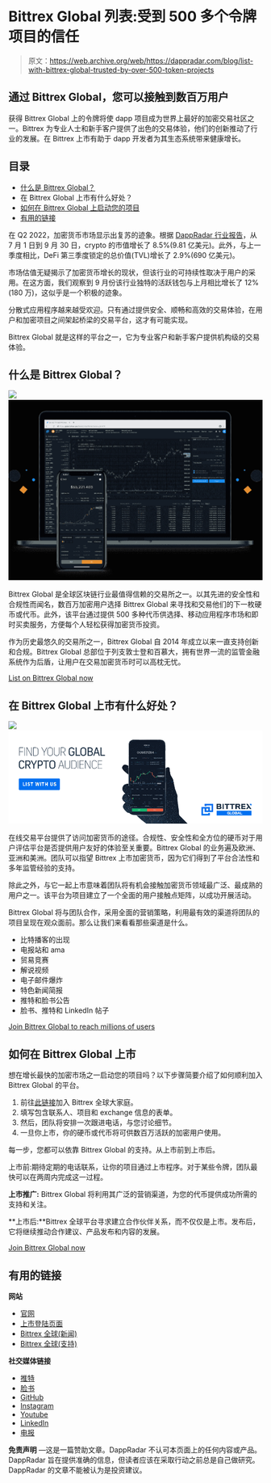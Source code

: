 # Bittrex Global 列表:受到 500 多个令牌项目的信任

> 原文：<https://web.archive.org/web/https://dappradar.com/blog/list-with-bittrex-global-trusted-by-over-500-token-projects>

## 通过 Bittrex Global，您可以接触到数百万用户

获得 Bittrex Global 上的令牌将使 dapp 项目成为世界上最好的加密交易社区之一。Bittrex 为专业人士和新手客户提供了出色的交易体验，他们的创新推动了行业的发展。在 Bittrex 上市有助于 dapp 开发者为其生态系统带来健康增长。

## 目录

*   [什么是 Bittrex Global？](https://web.archive.org/web/20221130134012/https://dappradar.com/blog/list-with-bittrex-global-trusted-by-over-500-token-projects/#what-is)
*   在 Bittrex Global 上市有什么好处？
*   [如何在 Bittrex Global 上启动您的项目](https://web.archive.org/web/20221130134012/https://dappradar.com/blog/list-with-bittrex-global-trusted-by-over-500-token-projects/#how)
*   [有用的链接](https://web.archive.org/web/20221130134012/https://dappradar.com/blog/list-with-bittrex-global-trusted-by-over-500-token-projects/#links)

在 Q2 2022，加密货币市场显示出复苏的迹象。根据 [DappRadar 行业报告](/web/20221130134012/https://dappradar.com/blog/dappradar-q3-industry-report-on-chain-indicators-signal-a-recovering-crypto-market/)，从 7 月 1 日到 9 月 30 日，crypto 的市值增长了 8.5%(9.81 亿美元)。此外，与上一季度相比，DeFi 第三季度锁定的总价值(TVL)增长了 2.9%(690 亿美元)。

市场估值无疑揭示了加密货币增长的现状，但该行业的可持续性取决于用户的采用。在这方面，我们观察到 9 月份该行业独特的活跃钱包与上月相比增长了 12%(180 万)，这似乎是一个积极的迹象。

分散式应用程序越来越受欢迎。只有通过提供安全、顺畅和高效的交易体验，在用户和加密项目之间架起桥梁的交易平台，这才有可能实现。

Bittrex Global 就是这样的平台之一，它为专业客户和新手客户提供机构级的交易体验。

## 什么是 Bittrex Global？

![](img/6deb1d786cb6c58aa114de83ff5eea0c.png)![](img/d0e39ac3394fa2c0f1261a593fa596b3.png)

Bittrex Global 是全球区块链行业最值得信赖的交易所之一。以其先进的安全性和合规性而闻名，数百万加密用户选择 Bittrex Global 来寻找和交易他们的下一枚硬币或代币。此外，该平台通过提供 500 多种代币供选择、移动应用程序市场和即时买卖服务，方便每个人轻松获得加密货币投资。

作为历史最悠久的交易所之一，Bittrex Global 自 2014 年成立以来一直支持创新和合规。Bittrex Global 总部位于列支敦士登和百慕大，拥有世界一流的监管金融系统作为后盾，让用户在交易加密货币时可以高枕无忧。

[List on Bittrex Global now](https://web.archive.org/web/20221130134012/https://global.bittrex.com/discover/coin-and-token-listings?utm_source=DappRadar&utm_medium=content&utm_campaign=LWUCampaign&utm_content=DappRadarSPContent)

## 在 Bittrex Global 上市有什么好处？

![](img/d5eb5f6eb326e3519fcb87368069cf0c.png)![](img/0a165daff73efb0b853df6b989bb0904.png)

在线交易平台提供了访问加密货币的途径。合规性、安全性和全方位的硬币对于用户评估平台是否提供用户友好的体验至关重要。Bittrex Global 的业务遍及欧洲、亚洲和美洲。团队可以指望 Bittrex 上市加密货币，因为它们得到了平台合法性和多年监管经验的支持。

除此之外，与它一起上市意味着团队将有机会接触加密货币领域最广泛、最成熟的用户之一。该平台为项目建立了一个全面的用户接触点矩阵，以成功开展活动。

Bittrex Global 将与团队合作，采用全面的营销策略，利用最有效的渠道将团队的项目呈现在观众面前。那么让我们来看看那些渠道是什么。

*   比特播客的出现
*   电报站和 ama
*   贸易竞赛
*   解说视频
*   电子邮件爆炸
*   特色新闻简报
*   推特和脸书公告
*   脸书、推特和 LinkedIn 帖子

[Join Bittrex Global to reach millions of users](https://web.archive.org/web/20221130134012/https://global.bittrex.com/discover/coin-and-token-listings?utm_source=DappRadar&utm_medium=content&utm_campaign=LWUCampaign&utm_content=DappRadarSPContent)

## 如何在 Bittrex Global 上市

想在增长最快的加密市场之一启动您的项目吗？以下步骤简要介绍了如何顺利加入 Bittrex Global 的平台。

1.  前往[此链接](https://web.archive.org/web/20221130134012/https://forms.bittrex.li/get-listed)加入 Bittrex 全球大家庭。
2.  填写包含联系人、项目和 exchange 信息的表单。
3.  然后，团队将安排一次跟进电话，与您讨论细节。
4.  一旦你上市，你的硬币或代币将可供数百万活跃的加密用户使用。

每一步，您都可以依靠 Bittrex Global 的支持。从上市前到上市后。

上市前:期待定期的电话联系，让你的项目通过上市程序。对于某些令牌，团队最快可以在两周内完成这一过程。

**上市推广:** Bittrex Global 将利用其广泛的营销渠道，为您的代币提供成功所需的支持和关注。

**上市后:**Bittrex 全球平台寻求建立合作伙伴关系，而不仅仅是上市。发布后，它将继续推动合作建议、产品发布和内容的发展。

[Join Bittrex Global now](https://web.archive.org/web/20221130134012/https://global.bittrex.com/discover/coin-and-token-listings?utm_source=DappRadar&utm_medium=content&utm_campaign=LWUCampaign&utm_content=DappRadarSPContent)

## **有用的链接**

**网站**

*   [官网](https://web.archive.org/web/20221130134012/https://global.bittrex.com/)
*   [上市登陆页面](https://web.archive.org/web/20221130134012/https://global.bittrex.accesscom/discover/coin-and-token-listings)
*   [Bittrex 全球(新闻)](https://web.archive.org/web/20221130134012/https://bittrex.com/discover)
*   [Bittrex 全球(支持)](https://web.archive.org/web/20221130134012/https://bittrex.zendesk.com/hc/en-us)

**社交媒体链接**

*   [推特](https://web.archive.org/web/20221130134012/https://twitter.com/BittrexGlobal)
*   [脸书](https://web.archive.org/web/20221130134012/https://www.facebook.com/BittrexGlobal/)
*   [GitHub](https://web.archive.org/web/20221130134012/https://bittrex.github.io/api/v3)
*   [Instagram](https://web.archive.org/web/20221130134012/https://www.instagram.com/bittrex_global/)
*   [Youtube](https://web.archive.org/web/20221130134012/https://www.youtube.com/c/BittrexGlobal)
*   [LinkedIn](https://web.archive.org/web/20221130134012/https://www.linkedin.com/company/bittrexglobal/)
*   [电报](https://web.archive.org/web/20221130134012/https://t.me/s/bittrexglobal)

**免责声明** —这是一篇赞助文章。DappRadar 不认可本页面上的任何内容或产品。DappRadar 旨在提供准确的信息，但读者应该在采取行动之前总是自己做研究。DappRadar 的文章不能被认为是投资建议。